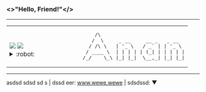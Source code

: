 ### <>"Hello, Friend!"</>
---
<table width="100%">
    <td>
        &nbsp; <br>
        <a href="https://wakatime.com/@mohamed3nan"><img src="https://wakatime.com/badge/user/3741e65c-b1f5-4c15-8419-4c433ee9b28f.svg"></a>
        <img src="https://komarev.com/ghpvc/?username=Mohamed3nan&style=flat&label=github+visits">
                <details>
                <summary>:robot:</summary>
                :ghost:
                </details>
    </td>
    <td>
        <pre>                  /\
                 /  \     _ __     __ _   _ __
                / /\ \   | '_ \   / _` | | '_ \
               / ____ \  | | | | | (_| | | | | |
              /_/    \_\ |_| |_|  \__,_| |_| |_|</pre>
    </td>
</table>

---

asdsd sdsd sd s | dssd eer: www.wewe.wewe | sdsdssd: ▼


[//]: <> (The `&nbsp;` is to have Aphelion take up more space)
